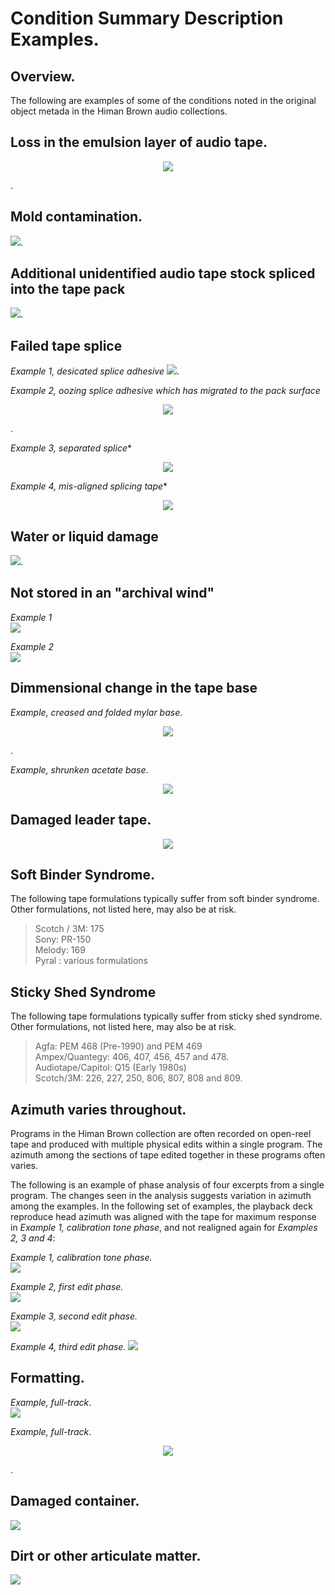 # Condition Summary Description Examples. 

  
## Overview. 
The following are examples of some of the conditions noted in the original object metada in the Himan Brown audio collections.  


## Loss in the emulsion layer of audio tape.  
<p align="center"><img src="emulsion_2.jpg" /></p>. 

## Mold contamination.  
![](mold_1.jpg). 

## Additional unidentified audio tape stock spliced into the tape pack 
![](multiStock_1.jpg). 

## Failed tape splice   

*Example 1, desicated splice adhesive* 
![](splice_1a.jpg). 

*Example 2, oozing splice adhesive which has migrated to the pack surface*  
<p align="center"><img src="splice_2.jpg" /></p>. 
  
*Example 3, separated splice**  
<p align="center"><img src="splice_3.jpg" /></p>  

*Example 4, mis-aligned splicing tape**  
<p align="center"><img src="splice_4.jpg" /></p>

## Water or liquid damage
![](waterdamage_1.jpg). 

## Not stored in an "archival wind"  

*Example 1*  
![](wind_1.jpg)  

*Example 2*  
![](wind_2.jpg)

## Dimmensional change in the tape base   
*Example, creased and folded mylar base*.  

<p align="center"><img src="shrunken_2.jpg" /></p>. 

*Example, shrunken acetate base*.
<p align="center"><img src="shrunken_1.jpg" /></p>

## Damaged leader tape. 
<p align="center"><img src="damagedLeader_1.jpg" /></p>
  
## Soft Binder Syndrome. 

The following tape formulations typically suffer from soft binder syndrome. Other formulations, not listed here, may also be at risk.

>Scotch / 3M: 175   
>Sony: PR-150   
>Melody: 169   
>Pyral : various formulations   

## Sticky Shed Syndrome
  
  
The following tape formulations typically suffer from sticky shed syndrome.  Other formulations, not listed here, may also be at risk.


>Agfa: PEM 468 \(Pre-1990\) and PEM 469      
>Ampex/Quantegy:  406, 407, 456, 457 and 478.    
>Audiotape/Capitol: Q15 \(Early 1980s\)  
>Scotch/3M: 226, 227, 250, 806, 807, 808 and 809.  
  
  ## Azimuth varies throughout.  
  
  Programs in the Himan Brown collection are often recorded on open-reel tape and produced with multiple physical edits within a single program. The azimuth among the sections of tape edited together in these programs often varies.
  
  The following is an example of phase analysis of four excerpts from a single program.  The changes  seen in the analysis suggests variation in azimuth among the examples. In the following set of examples, the playback deck reproduce head azimuth was aligned with the tape for maximum response in *Example 1, calibration tone phase*, and not realigned again for *Examples 2, 3 and 4*: 
  
*Example 1, calibration tone phase.*  
![](phase_calib.jpg)  

*Example 2, first edit phase.*  
![](phase_edit1.jpg)  

*Example 3, second edit phase.*   
![](phase_edit2.jpg)  

*Example 4, third edit phase.* 
![](phase_edit3.jpg) 
  
## Formatting. 


*Example, full-track*.  
![](format_full_a.jpg)
  
  
*Example, full-track*.  
<p align="center"><img src="format_two.jpg" /></p>.
  
    
## Damaged container.  
![](failedContainer_1.jpg)

## Dirt or other articulate matter. 
![](particulate_1.jpg)
